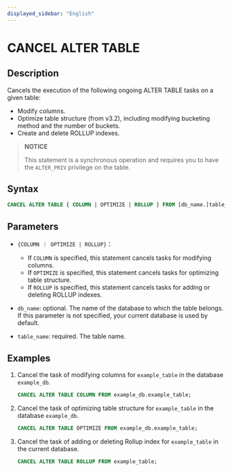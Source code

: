 ```yaml
---
displayed_sidebar: "English"
---
```


# CANCEL ALTER TABLE

## Description

Cancels the execution of the following ongoing ALTER TABLE tasks on a given table:

- Modify columns.
- Optimize table structure (from v3.2), including modifying bucketing method and the number of buckets.
- Create and delete ROLLUP indexes.

> **NOTICE**
>
> This statement is a synchronous operation and requires you to have the `ALTER_PRIV` privilege on the table.

## Syntax

   ```SQL
   CANCEL ALTER TABLE { COLUMN | OPTIMIZE | ROLLUP } FROM [db_name.]table_name
   ```

## Parameters

- `{COLUMN ｜ OPTIMIZE | ROLLUP}`：

  - If `COLUMN` is specified, this statement cancels tasks for modifying columns.
  - If `OPTIMIZE` is specified, this statement cancels tasks for optimizing table structure.
  - If `ROLLUP` is specified, this statement cancels tasks for adding or deleting ROLLUP indexes.

- `db_name`: optional. The name of the database to which the table belongs. If this parameter is not specified, your current database is used by default.
- `table_name`: required. The table name.

## Examples

1. Cancel the task of modifying columns for `example_table` in the database `example_db`.

   ```SQL
   CANCEL ALTER TABLE COLUMN FROM example_db.example_table;
   ```

2. Cancel the task of optimizing table structure for `example_table` in the database `example_db`.

   ```SQL
   CANCEL ALTER TABLE OPTIMIZE FROM example_db.example_table;
   ```

3. Cancel the task of adding or deleting Rollup index for `example_table` in the current database.

   ```SQL
   CANCEL ALTER TABLE ROLLUP FROM example_table;
   ```
